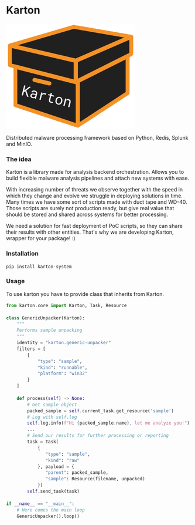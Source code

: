 # Karton

![LOGO](/logo/logo.png)

Distributed malware processing framework based on Python, Redis, Splunk and MinIO.

### The idea

Karton is a library made for analysis backend orchestration.
Allows you to build flexible malware analysis pipelines and attach new systems with ease.

With increasing number of threats we observe together with the speed in which they change and evolve we struggle in deploying solutions in time.
Many times we have some sort of scripts made with duct tape and WD-40. Those scripts are surely not production ready, but give real value that should be stored and shared across systems for better processing.

We need a solution for fast deployment of PoC scripts, so they can share their results with other entities.
That's why we are developing Karton, wrapper for your package! :)

### Installation

```
pip install karton-system
```

### Usage
To use karton you have to provide class that inherits from Karton.


```python
from karton.core import Karton, Task, Resource

class GenericUnpacker(Karton):
    """
    Performs sample unpacking
    """
    identity = "karton.generic-unpacker"
    filters = [
        {
            "type": "sample",
            "kind": "runnable",
            "platform": "win32"
        }
    ]

    def process(self) -> None:
        # Get sample object
        packed_sample = self.current_task.get_resource('sample')
        # Log with self.log
        self.log.info(f"Hi {packed_sample.name}, let me analyze you!")
        ...
        # Send our results for further processing or reporting
        task = Task(
            {
               "type": "sample",
               "kind": "raw"
            }, payload = {
               "parent": packed_sample,
               "sample": Resource(filename, unpacked)
            })
        self.send_task(task)

if __name__ == "__main__":
    # Here comes the main loop
    GenericUnpacker().loop()
```
